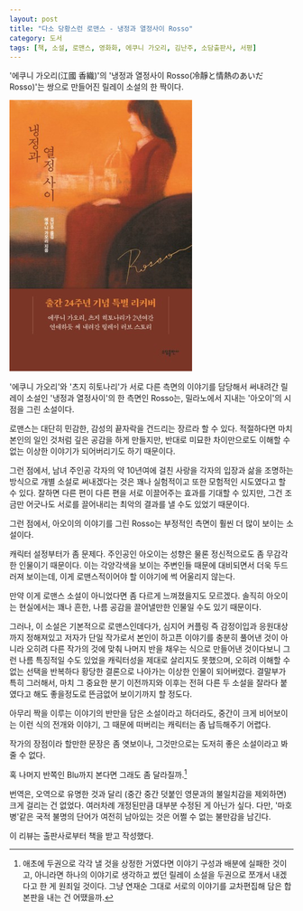 ```yaml
---
layout: post
title: "다소 당황스런 로맨스 - 냉정과 열정사이 Rosso"
category: 도서
tags: [책, 소설, 로맨스, 영화화, 에쿠니 가오리, 김난주, 소담출판사, 서평]
---
```


'에쿠니 가오리(江國 香織)'의
'냉정과 열정사이 Rosso(冷靜と情熱のあいだ Rosso)'는
쌍으로 만들어진 릴레이 소설의 한 짝이다.

![표지](/images/book/calmi-cuori-appassionati-rosso-book.jpg)

'에쿠니 가오리'와 '츠지 히토나리'가
서로 다른 측면의 이야기를 담당해서 써내려간 릴레이 소설인
'냉정과 열정사이'의 한 측면인 Rosso는,
밀라노에서 지내는 '아오이'의 시점을 그린 소설이다.

로맨스는 대단히 민감한, 감성의 끝자락을 건드리는 장르라 할 수 있다.
적절하다면 마치 본인의 일인 것처럼 깊은 공감을 하게 만들지만,
반대로 미묘한 차이만으로도 이해할 수 없는 이상한 이야기가 되어버리기도 하기 때문이다.

그런 점에서, 남녀 주인공 각자의 약 10년여에 걸친 사랑을
각자의 입장과 삶을 조명하는 방식으로
개별 소설로 써내겠다는 것은 꽤나 실험적이고 또한 모험적인 시도였다고 할 수 있다.
잘하면 다른 편이 다른 편을 서로 이끌어주는 효과를 기대할 수 있지만,
그건 조금만 어긋나도 서로를 끌어내리는 최악의 결과를 낼 수도 있었기 때문이다.

그런 점에서, 아오이의 이야기를 그린 Rosso는
부정적인 측면이 훨씬 더 많이 보이는 소설이다.

캐릭터 설정부터가 좀 문제다.
주인공인 아오이는 성향은 물론 정신적으로도 좀 무감각한 인물이기 때문이다.
이는 각양각색을 보이는 주변인들 때문에 대비되면서 더욱 두드러져 보이는데,
이게 로맨스적이어야 할 이야기에 썩 어울리지 않는다.

만약 이게 로맨스 소설이 아니었다면 좀 다르게 느껴졌을지도 모르겠다.
솔직히 아오이는 현실에서는 꽤나 흔한, 나름 공감을 끌어낼만한 인물일 수도 있기 때문이다.

그러나, 이 소설은 기본적으로 로맨스인데다가,
심지어 커플링 즉 감정이입과 응원대상까지 정해져있고
저자가 단일 작가로서 본인이 하고픈 이야기를 충분히 풀어낸 것이 아니라
오히려 다른 작가의 것에 맞춰 나머지 반을 채우는 식으로 만들어낸 것이다보니
그런 나름 특징적일 수도 있었을 캐릭터성을 제대로 살리지도 못했으며,
오히려 이해할 수 없는 선택을 반복하다 황당한 결론으로 나아가는 이상한 인물이 되어버렸다.
결말부가 특히 그러해서, 마치 그 중요한 분기 이전까지와 이후는
전혀 다른 두 소설을 잘라다 붙였다고 해도 좋을정도로 뜬금없어 보이기까지 할 정도다.

아무리 짝을 이루는 이야기의 반만을 담은 소설이라고 하더라도,
중간이 크게 비어보이는 이런 식의 전개와 이야기,
그 때문에 떠버리는 캐릭터는 좀 납득해주기 어렵다.

작가의 장점이라 할만한 문장은 좀 엿보이나,
그것만으로는 도저히 좋은 소설이라고 봐줄 수 없다.

혹 나머지 반쪽인 Blu까지 본다면 그래도 좀 달라질까.[^1]

[^1]: 애초에 두권으로 각각 낼 것을 상정한 거였다면 이야기 구성과 배분에 실패한 것이고, 아니라면 하나의 이야기로 생각하고 썼던 릴레이 소설을 두권으로 쪼개서 내겠다고 한 게 원죄일 것이다. 그냥 연재순 그대로 서로의 이야기를 교차편집해 담은 합본판을 내는 건 어땠을까.

번역은, 오역으로 유명한 것과 달리 (중간 중간 덧붙인 영문과의 불일치감을 제외하면) 크게 걸리는 건 없었다.
여러차례 개정된만큼 대부분 수정된 게 아닌가 싶다.
다만, '마호병'같은 국적 불명의 단어가 여전히 남아있는 것은 어쩔 수 없는 불만감을 남긴다.



<div class="im im-info">
이 리뷰는 출판사로부터 책을 받고 작성했다.
</div>
